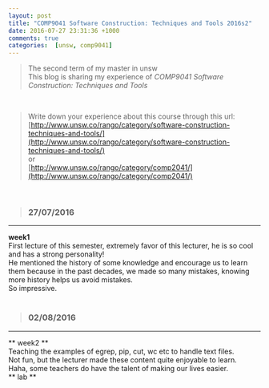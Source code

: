 ```yaml
---
layout: post
title: "COMP9041 Software Construction: Techniques and Tools 2016s2"
date: 2016-07-27 23:31:36 +1000
comments: true
categories:  [unsw, comp9041]
---
```


>The second term of my master in unsw         
This blog is sharing my experience of *COMP9041 Software Construction: Techniques and Tools*    

<!--more-->
<br>

>Write down your experience about this course through this url:     
[http://www.unsw.co/rango/category/software-construction-techniques-and-tools/](http://www.unsw.co/rango/category/software-construction-techniques-and-tools/)    
or    
[http://www.unsw.co/rango/category/comp2041/](http://www.unsw.co/rango/category/comp2041/)    
<br>

>### 27/07/2016 ###
----------
**week1**    
First lecture of this semester, extremely favor of this lecturer, he is so cool and has a strong personality!      
He mentioned the history of some knowledge and encourage us to learn them because in the past decades, we made so many mistakes, knowing more history helps us avoid mistakes.      
So impressive.         
<br> 

>### 02/08/2016 ###
----------
** week2 **     
Teaching the examples of egrep, pip, cut, wc etc to handle text files.     
Not fun, but the lecturer made these content quite enjoyable to learn.           
Haha, some teachers do have the talent of making our lives easier.      
<img style="max-height:400px" class="lazy" data-original="/images/blog/160802_9041/dump.png">       
** lab **
<br> 
